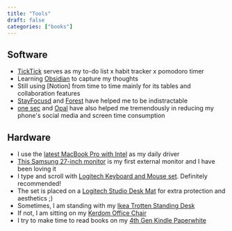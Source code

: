 ```yaml
---
title: "Tools"
draft: false
categories: ["books"]
---
```


## Software 
- [TickTick](https://ticktick.com/webapp/) serves as my to-do list x habit tracker x pomodoro timer
- Learning [Obsidian](https://obsidian.md/) to capture my thoughts
- Still using [Notion] from time to time mainly for its tables and collaboration features
- [StayFocusd](https://chrome.google.com/webstore/detail/stayfocusd/laankejkbhbdhmipfmgcngdelahlfoji?hl=en) and [Forest](https://www.forestapp.cc/) have helped me to be indistractable
- [one sec](https://one-sec.app/) and [Opal](https://www.opal.so/) have also helped me tremendously in reducing my phone's social media and screen time consumption


## Hardware
- I use the [latest MacBook Pro with Intel](https://en.wikipedia.org/wiki/MacBook_Pro#Fourth_generation_(Touch_Bar)) as my daily driver
- [This Samsung 27-inch monitor](https://www.bestbuy.ca/en-ca/product/samsung-27-fhd-75hz-5ms-gtg-ips-led-freesync-gaming-monitor-lf27t350fhnxza-dark-blue-grey/14933348?cmp=seo-14933348&cmp=knc-s-71700000074543335&gclsrc=ds&gclsrc=ds) is my first external monitor and I have been loving it
- I type and scroll with [Logitech Keyboard and Mouse set](https://www.bestbuy.ca/en-ca/product/logitech-logitech-mk850-bluetooth-optical-ergonomic-keyboard-mouse-combo-english-920-008219/10564041). Definitely recommended!
- The set is placed on a [Logitech Studio Desk Mat](https://www.bestbuy.ca/en-ca/product/logitech-studio-desk-mat-mid-grey/15766138) for extra protection and aesthetics ;)
- Sometimes, I am standing with my [Ikea Trotten Standing Desk](https://www.ikea.com/ca/en/p/trotten-desk-sit-stand-white-anthracite-s59429599/)
- If not, I am sitting on my [Kerdom Office Chair](https://www.amazon.ca/gp/product/B096TQKLV1/ref=ppx_yo_dt_b_asin_title_o02_s00?ie=UTF8&psc=1)
- I try to make time to read books on my [4th Gen Kindle Paperwhite](https://en.wikipedia.org/wiki/Amazon_Kindle#Tenth_generation)
